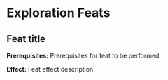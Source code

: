 # Exploration Feats

## Feat title

**Prerequisites:** Prerequisites for feat to be performed.

**Effect:** Feat effect description
